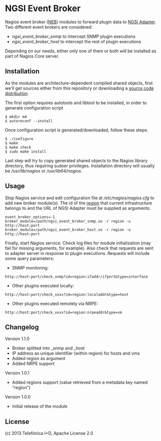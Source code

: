 # NGSI Event Broker

Nagios event broker ([NEB][NEB_ref]) modules to forward plugin data to
[NGSI Adapter][NGSI_Adapter_ref]. Two different event brokers are considered:

* *ngsi_event_broker_snmp* to intercept SNMP plugin executions
* *ngsi_event_broker_host* to intercept the rest of plugin executions

Depending on our needs, either only one of them or both will be installed as
part of Nagios Core server.

## Installation

As the modules are architecture-dependent compiled shared objects,
first we'll get sources either from this repository or downloading a
[source code distribution][src_dist_ref].

The first option requires autotools and libtool to be installed, in order
to generate configuration script

    $ mkdir m4
    $ autoreconf --install

Once configuration script is generated/downloaded, follow these steps:

    $ ./configure
    $ make
    $ make check
    $ sudo make install

Last step will try to copy generated shared objects to the Nagios library
directory, thus requiring sudoer privileges. Installation directory will
usually be */usr/lib/nagios* or */usr/lib64/nagios*.

## Usage

Stop Nagios service and edit configuration file at */etc/nagios/nagios.cfg*
to add new broker module(s). The id of the [region][region_ref] that current
infrastructure belongs to and the URL of NGSI Adapter must be supplied as
arguments:

    event_broker_options=-1
    broker_module=/path/ngsi_event_broker_snmp.so -r region -u http://host:port
    broker_module=/path/ngsi_event_broker_host.so -r region -u http://host:port

Finally, start Nagios service. Check log files for module initialization (may
fail for missing arguments, for example). Also check that requests are sent to
adapter server in response to plugin executions. Requests will include some
query parameters:

* SNMP monitoring:
```
http://host:port/check_snmp?id=region:ifaddr/ifport&type=interface
```

* Other plugins executed locally:
```
http://host:port/check_xxxx?id=region:localaddr&type=host
```

* Other plugins executed remotely via NRPE:
```
http://host:port/check_xxxx?id=region:nrpeaddr&type=vm
```

## Changelog

Version 1.1.0

* Broker splitted into _snmp and _host
* IP address as unique identifier (within region) for hosts and vms
* Added region as argument
* Added NRPE support

Version 1.0.1

* Added regions support (value retrieved from a metadata key named "region")

Version 1.0.0

* Initial release of the module

## License

(c) 2013 Telefónica I+D, Apache License 2.0

[NEB_ref]:
http://nagios.sourceforge.net/download/contrib/documentation/misc/NEB%202x%20Module%20API.pdf
"The Nagios Event Broker API"

[NGSI_Adapter_ref]:
https://github.com/Fiware/fiware-monitoring/tree/master/ngsi_adapter
"NGSI Adapter"

[src_dist_ref]:
https://forge.fi-ware.eu/frs/?group_id=23&release_id=343
"NGSI Event Broker source distribution package"

[region_ref]:
http://docs.openstack.org/glossary/content/glossary.html#region
"OpenStack Glossary: Region"
